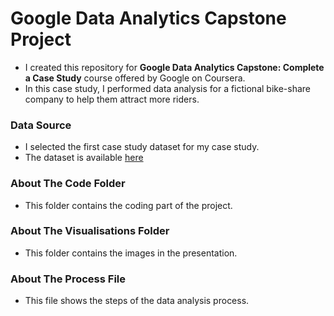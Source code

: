 # Google Data Analytics Capstone Project

- I created this repository for **Google Data Analytics Capstone: Complete a Case Study** course offered by Google on Coursera.
- In this case study, I performed data analysis for a fictional bike-share company to help them attract more riders.

### Data Source

- I selected the first case study dataset for my case study.
- The dataset is available [here](https://divvy-tripdata.s3.amazonaws.com/index.html)

### About The Code Folder

- This folder contains the coding part of the project.

### About The Visualisations Folder

- This folder contains the images in the presentation.

### About The Process File

- This file shows the steps of the data analysis process.
